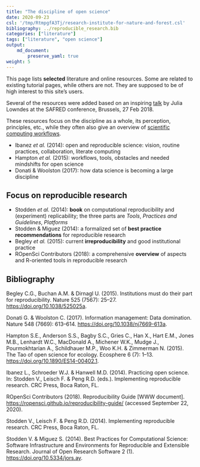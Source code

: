 ```yaml
---
title: "The discipline of open science"
date: 2020-09-23
csl: '/tmp/RtmpgfA3Tj/research-institute-for-nature-and-forest.csl'
bibliography: ../reproducible_research.bib
categories: ["literature"]
tags: ["literature", "open science"]
output: 
    md_document:
        preserve_yaml: true
weight: 5
---
```


This page lists **selected** literature and online resources. Some are
related to existing tutorial pages, while others are not. They are
supposed to be of high interest to this site’s users.

Several of the resources were added based on an inspiring
[talk](https://docs.google.com/presentation/d/10KkXEv4r3wWtdKvB6RFOPe809eMNldODaRqQxn-jeME/edit?usp=sharing)
by Julia Lowndes at the SAFRED conference, Brussels, 27 Feb 2018.

These resources focus on the discipline as a whole, its perception,
principles, etc., while they often also give an overview of [scientific
computing workflows](../computing).

-   Ibanez *et al.* (2014): open and reproducible science: vision,
    routine practices, collaboration, literate computing
-   Hampton *et al.* (2015): workflows, tools, obstacles and needed
    mindshifts for open science
-   Donati & Woolston (2017): how data science is becoming a large
    discipline

Focus on reproducible research
------------------------------

-   Stodden *et al.* (2014): **book** on computational reproducibility
    and (experiment) replicability; the three parts are *Tools*,
    *Practices and Guidelines*, *Platforms*
-   Stodden & Miguez (2014): a formalized set of **best practice
    recommendations** for reproducible research
-   Begley *et al.* (2015): current **irreproducibility** and good
    institutional practice
-   ROpenSci Contributors (2018): a comprehensive **overview** of
    aspects and R-oriented tools in reproducible research

Bibliography
------------

Begley C.G., Buchan A.M. & Dirnagl U. (2015). Institutions must do their
part for reproducibility. Nature 525 (7567): 25–27.
<https://doi.org/10.1038/525025a>.

Donati G. & Woolston C. (2017). Information management: Data domination.
Nature 548 (7669): 613–614. <https://doi.org/10.1038/nj7669-613a>.

Hampton S.E., Anderson S.S., Bagby S.C., Gries C., Han X., Hart E.M.,
Jones M.B., Lenhardt W.C., MacDonald A., Michener W.K., Mudge J.,
Pourmokhtarian A., Schildhauer M.P., Woo K.H. & Zimmerman N. (2015). The
Tao of open science for ecology. Ecosphere 6 (7): 1–13.
<https://doi.org/10.1890/ES14-00402.1>.

Ibanez L., Schroeder W.J. & Hanwell M.D. (2014). Practicing open
science. In: Stodden V., Leisch F. & Peng R.D. (eds.). Implementing
reproducible research. CRC Press, Boca Raton, FL.

ROpenSci Contributors (2018). Reproducibility Guide \[WWW document\].
<https://ropensci.github.io/reproducibility-guide/> (accessed September
22, 2020).

Stodden V., Leisch F. & Peng R.D. (2014). Implementing reproducible
research. CRC Press, Boca Raton, FL.

Stodden V. & Miguez S. (2014). Best Practices for Computational Science:
Software Infrastructure and Environments for Reproducible and Extensible
Research. Journal of Open Research Software 2 (1).
<https://doi.org/10.5334/jors.ay>.
